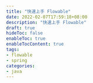 ```yaml
---
title: "快速上手 Flowable"
date: 2022-02-07T17:59:18+08:00
description: "快速上手 Flowable"
draft: true
hideToc: false
enableToc: true
enableTocContent: true
tags:
- flowable
- spring
categories:
- java
---
```


## 